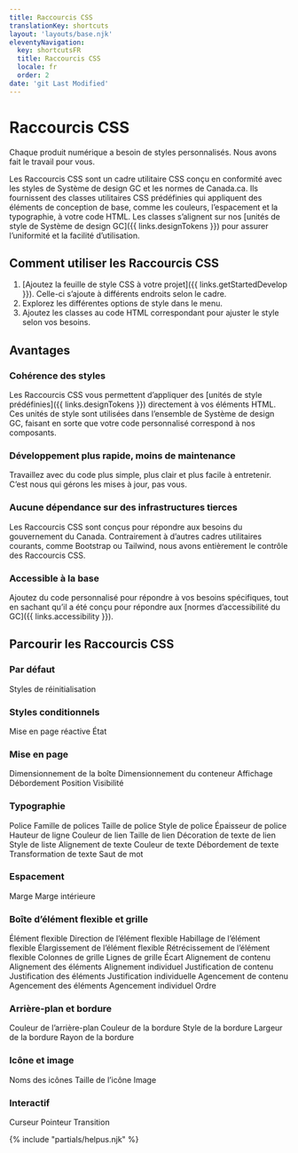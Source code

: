 ```yaml
---
title: Raccourcis CSS
translationKey: shortcuts
layout: 'layouts/base.njk'
eleventyNavigation:
  key: shortcutsFR
  title: Raccourcis CSS
  locale: fr
  order: 2
date: 'git Last Modified'
---
```


# Raccourcis CSS

Chaque produit numérique a besoin de styles personnalisés. Nous avons fait le travail pour vous.

Les Raccourcis CSS sont un cadre utilitaire CSS conçu en conformité avec les styles de Système de design GC et les normes de Canada.ca. Ils fournissent des classes utilitaires CSS prédéfinies qui appliquent des éléments de conception de base, comme les couleurs, l’espacement et la typographie, à votre code HTML. Les classes s’alignent sur nos [unités de style de Système de design GC]({{ links.designTokens }}) pour assurer l’uniformité et la facilité d’utilisation.

## Comment utiliser les Raccourcis CSS

1. [Ajoutez la feuille de style CSS à votre projet]({{ links.getStartedDevelop }}). Celle-ci s’ajoute à différents endroits selon le cadre.
2. Explorez les différentes options de style dans le menu.
3. Ajoutez les classes au code HTML correspondant pour ajuster le style selon vos besoins.

## Avantages

### Cohérence des styles

Les Raccourcis CSS vous permettent d’appliquer des [unités de style prédéfinies]({{ links.designTokens }}) directement à vos éléments HTML. Ces unités de style sont utilisées dans l’ensemble de Système de design GC, faisant en sorte que votre code personnalisé correspond à nos composants.

### Développement plus rapide, moins de maintenance

Travaillez avec du code plus simple, plus clair et plus facile à entretenir. C’est nous qui gérons les mises à jour, pas vous.

### Aucune dépendance sur des infrastructures tierces

Les Raccourcis CSS sont conçus pour répondre aux besoins du gouvernement du Canada. Contrairement à d’autres cadres utilitaires courants, comme Bootstrap ou Tailwind, nous avons entièrement le contrôle des Raccourcis CSS.

### Accessible à la base

Ajoutez du code personnalisé pour répondre à vos besoins spécifiques, tout en sachant qu’il a été conçu pour répondre aux [normes d’accessibilité du GC]({{ links.accessibility }}).

## Parcourir les Raccourcis CSS

### Par défaut

<gcds-link href="{{ links.shortcutsResetStyles }}">Styles de réinitialisation</gcds-link>

### Styles conditionnels

<gcds-grid tag="ul" columns-desktop="1fr 1fr 1fr" columns-tablet="1fr 1fr" columns="1fr">
  <gcds-link href="{{ links.shortcutsResponsiveLayout }}">Mise en page réactive</gcds-link>
  <gcds-link href="{{ links.shortcutsState }}">État</gcds-link>
</gcds-grid>

### Mise en page

<gcds-grid tag="ul" columns-desktop="1fr 1fr 1fr" columns-tablet="1fr 1fr" columns="1fr">
  <gcds-link href="{{ links.shortcutsBoxSizing }}">Dimensionnement de la boîte</gcds-link>
  <gcds-link href="{{ links.shortcutsContainerSizing }}">Dimensionnement du conteneur</gcds-link>
  <gcds-link href="{{ links.shortcutsDisplay }}">Affichage</gcds-link>
  <gcds-link href="{{ links.shortcutsOverflow }}">Débordement</gcds-link>
  <gcds-link href="{{ links.shortcutsPosition }}">Position</gcds-link>
  <gcds-link href="{{ links.shortcutsVisibility }}">Visibilité</gcds-link>
</gcds-grid>

### Typographie

<gcds-grid tag="ul" columns-desktop="1fr 1fr 1fr" columns-tablet="1fr 1fr" columns="1fr">
  <gcds-link href="{{ links.shortcutsFont }}">Police</gcds-link>
  <gcds-link href="{{ links.shortcutsFontFamily }}">Famille de polices</gcds-link>
  <gcds-link href="{{ links.shortcutsFontSize }}">Taille de police</gcds-link>
  <gcds-link href="{{ links.shortcutsFontStyle }}">Style de police</gcds-link>
  <gcds-link href="{{ links.shortcutsFontWeight }}">Épaisseur de police</gcds-link>
  <gcds-link href="{{ links.shortcutsLineHeight }}">Hauteur de ligne</gcds-link>
  <gcds-link href="{{ links.shortcutsLinkColour }}">Couleur de lien</gcds-link>
  <gcds-link href="{{ links.shortcutsLinkSize }}">Taille de lien</gcds-link>
  <gcds-link href="{{ links.shortcutsLinkDecoration }}">Décoration de texte de lien</gcds-link>
  <gcds-link href="{{ links.shortcutsListStyle }}">Style de liste</gcds-link>
  <gcds-link href="{{ links.shortcutsTextAlign }}">Alignement de texte</gcds-link>
  <gcds-link href="{{ links.shortcutsTextColour }}">Couleur de texte</gcds-link>
  <gcds-link href="{{ links.shortcutsTextOverflow }}">Débordement de texte</gcds-link>
  <gcds-link href="{{ links.shortcutsTextTransform }}">Transformation de texte</gcds-link>
  <gcds-link href="{{ links.shortcutsWordBreak }}">Saut de mot</gcds-link>
</gcds-grid>

### Espacement

<gcds-grid tag="ul" columns-desktop="1fr 1fr 1fr" columns-tablet="1fr 1fr" columns="1fr">
  <gcds-link href="{{ links.shortcutsMargin }}">Marge</gcds-link>
  <gcds-link href="{{ links.shortcutsPadding }}">Marge intérieure</gcds-link>
</gcds-grid>

### Boîte d’élément flexible et grille

<gcds-grid tag="ul" columns-desktop="1fr 1fr 1fr" columns-tablet="1fr 1fr" columns="1fr">
  <gcds-link href="{{ links.shortcutsFlex }}">Élément flexible</gcds-link>
  <gcds-link href="{{ links.shortcutsFlexDirection }}">Direction de l’élément flexible</gcds-link>
  <gcds-link href="{{ links.shortcutsFlexWrap }}">Habillage de l’élément flexible</gcds-link>
  <gcds-link href="{{ links.shortcutsFlexGrow }}">Élargissement de l’élément flexible</gcds-link>
  <gcds-link href="{{ links.shortcutsFlexShrink }}">Rétrécissement de l’élément flexible</gcds-link>
  <gcds-link href="{{ links.shortcutsGridColumns }}">Colonnes de grille</gcds-link>
  <gcds-link href="{{ links.shortcutsGridRows }}">Lignes de grille</gcds-link>
  <gcds-link href="{{ links.shortcutsGap }}">Écart</gcds-link>
  <gcds-link href="{{ links.shortcutsAlignContent }}">Alignement de contenu</gcds-link>
  <gcds-link href="{{ links.shortcutsAlignItems }}">Alignement des éléments</gcds-link>
  <gcds-link href="{{ links.shortcutsAlignSelf }}">Alignement individuel</gcds-link>
  <gcds-link href="{{ links.shortcutsJustifyContent }}">Justification de contenu</gcds-link>
  <gcds-link href="{{ links.shortcutsJustifyItems }}">Justification des éléments</gcds-link>
  <gcds-link href="{{ links.shortcutsJustifySelf }}">Justification individuelle</gcds-link>
  <gcds-link href="{{ links.shortcutsPlaceContent }}">Agencement de contenu</gcds-link>
  <gcds-link href="{{ links.shortcutsPlaceItems }}">Agencement des éléments</gcds-link>
  <gcds-link href="{{ links.shortcutsPlaceSelf }}">Agencement individuel</gcds-link>
  <gcds-link href="{{ links.shortcutsOrder }}">Ordre</gcds-link>
</gcds-grid>

### Arrière-plan et bordure

<gcds-grid tag="ul" columns-desktop="1fr 1fr 1fr" columns-tablet="1fr 1fr" columns="1fr">
  <gcds-link href="{{ links.shortcutsBackgroundColour }}">Couleur de l’arrière-plan</gcds-link>
  <gcds-link href="{{ links.shortcutsBorderColour }}">Couleur de la bordure</gcds-link>
  <gcds-link href="{{ links.shortcutsBorderStyle }}">Style de la bordure</gcds-link>
  <gcds-link href="{{ links.shortcutsBorderWidth }}">Largeur de la bordure</gcds-link>
  <gcds-link href="{{ links.shortcutsBorderRadius }}">Rayon de la bordure</gcds-link>
</gcds-grid>

### Icône et image

<gcds-grid tag="ul" columns-desktop="1fr 1fr 1fr" columns-tablet="1fr 1fr" columns="1fr">
  <gcds-link href="{{ links.shortcutsIconNames }}">Noms des icônes</gcds-link>
  <gcds-link href="{{ links.shortcutsIconSize }}">Taille de l’icône</gcds-link>
  <gcds-link href="{{ links.shortcutsImage }}">Image</gcds-link>
</gcds-grid>

### Interactif

<gcds-grid tag="ul" columns-desktop="1fr 1fr 1fr" columns-tablet="1fr 1fr" columns="1fr">
  <gcds-link href="{{ links.shortcutsCursor }}">Curseur</gcds-link>
  <gcds-link href="{{ links.shortcutsPointerEvents }}">Pointeur</gcds-link>
  <gcds-link href="{{ links.shortcutsTransition }}">Transition</gcds-link>
</gcds-grid>

{% include "partials/helpus.njk" %}
